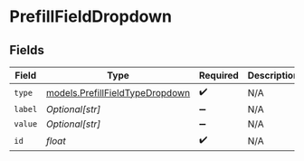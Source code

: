 # PrefillFieldDropdown


## Fields

| Field                                                                    | Type                                                                     | Required                                                                 | Description                                                              |
| ------------------------------------------------------------------------ | ------------------------------------------------------------------------ | ------------------------------------------------------------------------ | ------------------------------------------------------------------------ |
| `type`                                                                   | [models.PrefillFieldTypeDropdown](../models/prefillfieldtypedropdown.md) | :heavy_check_mark:                                                       | N/A                                                                      |
| `label`                                                                  | *Optional[str]*                                                          | :heavy_minus_sign:                                                       | N/A                                                                      |
| `value`                                                                  | *Optional[str]*                                                          | :heavy_minus_sign:                                                       | N/A                                                                      |
| `id`                                                                     | *float*                                                                  | :heavy_check_mark:                                                       | N/A                                                                      |